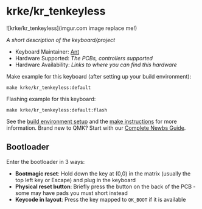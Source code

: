 # krke/kr_tenkeyless

![krke/kr_tenkeyless](imgur.com image replace me!)

*A short description of the keyboard/project*

* Keyboard Maintainer: [Ant](https://github.com/DoesItRlyMatter)
* Hardware Supported: *The PCBs, controllers supported*
* Hardware Availability: *Links to where you can find this hardware*

Make example for this keyboard (after setting up your build environment):

    make krke/kr_tenkeyless:default

Flashing example for this keyboard:

    make krke/kr_tenkeyless:default:flash

See the [build environment setup](https://docs.qmk.fm/#/getting_started_build_tools) and the [make instructions](https://docs.qmk.fm/#/getting_started_make_guide) for more information. Brand new to QMK? Start with our [Complete Newbs Guide](https://docs.qmk.fm/#/newbs).

## Bootloader

Enter the bootloader in 3 ways:

* **Bootmagic reset**: Hold down the key at (0,0) in the matrix (usually the top left key or Escape) and plug in the keyboard
* **Physical reset button**: Briefly press the button on the back of the PCB - some may have pads you must short instead
* **Keycode in layout**: Press the key mapped to `QK_BOOT` if it is available
